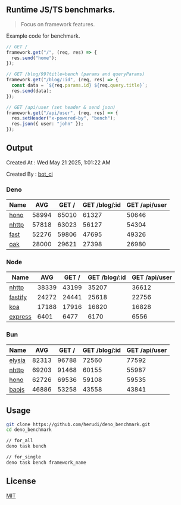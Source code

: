 ## Runtime JS/TS benchmarks.

> Focus on framework features.

Example code for benchmark.
```ts
// GET /
framework.get("/", (req, res) => {
  res.send("home");
});

// GET /blog/99?title=bench (params and queryParams)
framework.get("/blog/:id", (req, res) => {
  const data = `${req.params.id} ${req.query.title}`;
  res.send(data);
});

// GET /api/user (set header & send json)
framework.get("/api/user", (req, res) => {
  res.setHeader("x-powered-by", "bench");
  res.json({ user: "john" });
});
```

## Output
Created At : Wed May 21 2025, 1:01:22 AM

Created By : [bot_ci](https://github.com/herudi/deno_benchmarks/commits?author=github-actions%5Bbot%5D)


### Deno
|Name|AVG|GET /|GET /blog/:id|GET /api/user|
|----|----|----|----|----|
|[hono](https://github.com/honojs/hono)|58994|65010|61327|50646|
|[nhttp](https://github.com/nhttp/nhttp)|57818|63023|56127|54304|
|[fast](https://github.com/danteissaias/fast)|52276|59806|47695|49326|
|[oak](https://github.com/oakserver/oak)|28000|29621|27398|26980|
  


### Node
|Name|AVG|GET /|GET /blog/:id|GET /api/user|
|----|----|----|----|----|
|[nhttp](https://github.com/nhttp/nhttp)|38339|43199|35207|36612|
|[fastify](https://github.com/fastify/fastify)|24272|24441|25618|22756|
|[koa](https://github.com/koajs/koa)|17188|17916|16820|16828|
|[express](https://github.com/expressjs/express)|6401|6477|6170|6556|
  


### Bun
|Name|AVG|GET /|GET /blog/:id|GET /api/user|
|----|----|----|----|----|
|[elysia](https://github.com/elysiajs/elysia)|82313|96788|72560|77592|
|[nhttp](https://github.com/nhttp/nhttp)|69203|91468|60155|55987|
|[hono](https://github.com/honojs/hono)|62726|69536|59108|59535|
|[baojs](https://github.com/mattreid1/baojs)|46886|53258|43558|43841|
  



## Usage

```bash
git clone https://github.com/herudi/deno_benchmark.git
cd deno_benchmark

// for_all
deno task bench

// for_single
deno task bench framework_name
```

## License

[MIT](LICENSE)

